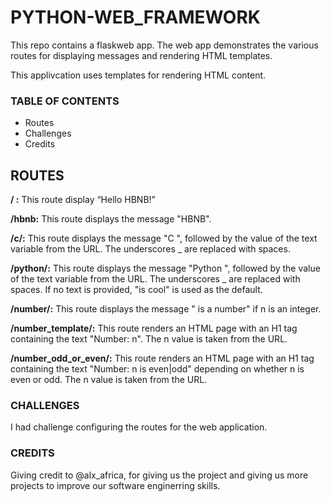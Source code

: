 # PYTHON-WEB_FRAMEWORK

This repo contains a flaskweb app. The web app demonstrates the various routes for displaying messages and rendering HTML templates.

This applivcation uses templates for rendering HTML content.

### TABLE OF CONTENTS

- Routes
- Challenges
- Credits

## ROUTES

**/ :** This route display “Hello HBNB!”

**/hbnb:** This route displays the message "HBNB".

**/c/<text>:** This route displays the message "C ", followed by the value of the text variable from the URL. The underscores \_ are replaced with spaces.

**/python/<text>:** This route displays the message "Python ", followed by the value of the text variable from the URL. The underscores \_ are replaced with spaces. If no text is provided, "is cool" is used as the default.

**/number/<n>:** This route displays the message " is a number" if n is an integer.

**/number_template/<n>:** This route renders an HTML page with an H1 tag containing the text "Number: n". The n value is taken from the URL.

**/number_odd_or_even/<n>:** This route renders an HTML page with an H1 tag containing the text "Number: n is even|odd" depending on whether n is even or odd. The n value is taken from the URL.

### CHALLENGES

I had challenge configuring the routes for the web application.

### CREDITS

Giving credit to @alx_africa, for giving us the project and giving us more projects to improve our software enginerring skills.
